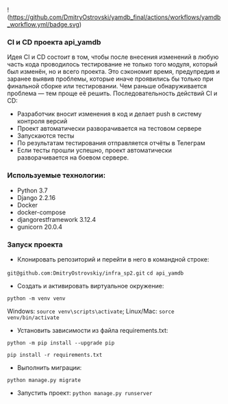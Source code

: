 !(https://github.com/DmitryOstrovski/yamdb_final/actions/workflows/yamdb_workflow.yml/badge.svg)
### CI и CD проекта api_yamdb
Идея CI и CD состоит в том, чтобы после внесения изменений в любую часть кода проводилось тестирование не только того модуля, который был изменён, но и всего проекта. Это сэкономит время, предупредив и заранее выявив проблемы, которые иначе проявились бы только при финальной сборке или тестировании. Чем раньше обнаруживается проблема — тем проще её решить. 
Последовательность действий CI и CD:
- Разработчик вносит изменения в код и делает push в систему контроля версий
- Проект автоматически разворачивается на тестовом сервере
- Запускаются тесты
- По результатам тестирования отправляется отчёты в Телеграм
- Если тесты прошли успешно, проект автоматически разворачивается на боевом сервере.

### Используемые технологии:
- Python 3.7
- Django 2.2.16
- Docker
- docker-compose
- djangorestframework 3.12.4
- gunicorn 20.0.4

### Запуск проекта

- Клонировать репозиторий и перейти в него в командной строке:

```git@github.com:DmitryOstrovskiy/infra_sp2.git```
```cd api_yamdb```

- Cоздать и активировать виртуальное окружение:

```python -m venv venv```

Windows: ```source venv\scripts\activate```; Linux/Mac: ```sorce venv/bin/activate```

- Установить зависимости из файла requirements.txt:

```python -m pip install --upgrade pip```

```pip install -r requirements.txt```

- Выполнить миграции:

```python manage.py migrate```


- Запустить проект:
```python manage.py runserver```
